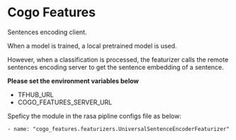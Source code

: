 # Cogo Features
Sentences encoding client.

When a model is trained, a local pretrained model is used.

However, when a classification is processed, the featurizer calls the remote sentences encoding server to get the sentence embedding of a sentence.

**Please set the environment variables below** 

- TFHUB_URL
- COGO\_FEATURES\_SERVER_URL

Speficy the module in the rasa pipline configs file as below:

```
- name: "cogo_features.featurizers.UniversalSentenceEncoderFeaturizer"
```
